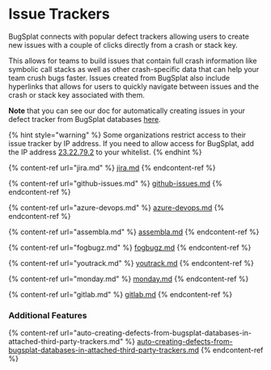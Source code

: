 # Issue Trackers

BugSplat connects with popular defect trackers allowing users to create new issues with a couple of clicks directly from a crash or stack key.

This allows for teams to build issues that contain full crash information like symbolic call stacks as well as other crash-specific data that can help your team crush bugs faster. Issues created from BugSplat also include hyperlinks that allows for users to quickly navigate between issues and the crash or stack key associated with them.

**Note** that you can see our doc for automatically creating issues in your defect tracker from BugSplat databases [here](auto-creating-defects-from-bugsplat-databases-in-attached-third-party-trackers.md).

{% hint style="warning" %}
Some organizations restrict access to their issue tracker by IP address. If you need to allow access for BugSplat, add the IP address [23.22.79.2](https://www.whatismyip.com/23.22.79.2/?iref=home) to your whitelist.
{% endhint %}

{% content-ref url="jira.md" %}
[jira.md](jira.md)
{% endcontent-ref %}

{% content-ref url="github-issues.md" %}
[github-issues.md](github-issues.md)
{% endcontent-ref %}

{% content-ref url="azure-devops.md" %}
[azure-devops.md](azure-devops.md)
{% endcontent-ref %}

{% content-ref url="assembla.md" %}
[assembla.md](assembla.md)
{% endcontent-ref %}

{% content-ref url="fogbugz.md" %}
[fogbugz.md](fogbugz.md)
{% endcontent-ref %}

{% content-ref url="youtrack.md" %}
[youtrack.md](youtrack.md)
{% endcontent-ref %}

{% content-ref url="monday.md" %}
[monday.md](monday.md)
{% endcontent-ref %}

{% content-ref url="gitlab.md" %}
[gitlab.md](gitlab.md)
{% endcontent-ref %}

### Additional Features

{% content-ref url="auto-creating-defects-from-bugsplat-databases-in-attached-third-party-trackers.md" %}
[auto-creating-defects-from-bugsplat-databases-in-attached-third-party-trackers.md](auto-creating-defects-from-bugsplat-databases-in-attached-third-party-trackers.md)
{% endcontent-ref %}

